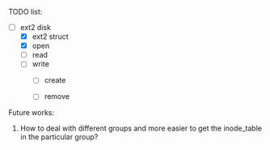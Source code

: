 TODO list:
- [ ] ext2 disk
    - [x] ext2 struct
    - [x] open
    - [ ] read
    - [ ] write
        - [ ] create
        - [ ] remove


Future works:
1. How to deal with different groups and more easier to get the inode_table in the particular group?